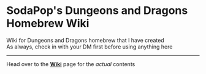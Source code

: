 # **SodaPop's Dungeons and Dragons Homebrew Wiki**
Wiki for Dungeons and Dragons homebrew that I have created  
As always, check in with your DM first before using anything here
___
Head over to the **[Wiki](https://github.com/Red-Pandaaa/sodapop/wiki)** page for the _actual_ contents

